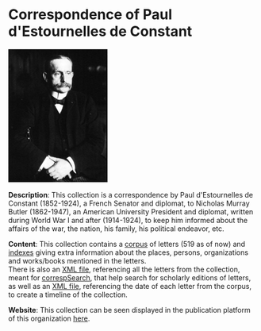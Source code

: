 # Correspondence of Paul d'Estournelles de Constant

<img src="https://raw.githubusercontent.com/DiScholEd/paul-destournelles-de-constant/main/Destournelles.png" title="Paul d'Estournelles de Constant" width="200"> 

**Description**: This collection is a correspondence by Paul d'Estournelles de Constant (1852-1924), a French Senator and diplomat, to Nicholas Murray Butler (1862-1947), an American University President and diplomat, written during World War I and after (1914-1924), to keep him informed about the affairs of the war, the nation, his family, his political endeavor, etc.

**Content**: This collection contains a [corpus](https://github.com/DiScholEd/paul-destournelles-de-constant/tree/main/corpus) of letters (519 as of now) and [indexes](https://github.com/DiScholEd/paul-destournelles-de-constant/tree/main/indexes) giving extra information about the places, persons, organizations and works/books mentioned in the letters.  
There is also an [XML file](https://github.com/DiScholEd/paul-destournelles-de-constant/blob/main/cmif_pec.xml), referencing all the letters from the collection, meant for [correspSearch](https://correspsearch.net/en/home.html), that help search for scholarly editions of letters, as well as an [XML file](https://github.com/DiScholEd/paul-destournelles-de-constant/blob/main/timeline_pec.xml), referencing the date of each letter from the corpus, to create a timeline of the collection. 

**Website**: This collection can be seen displayed in the publication platform of this organization [here](https://discholed.huma-num.fr/exist/apps/discholed/index.html?collection=pec).
